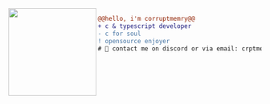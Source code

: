 <img src="https://avatars.githubusercontent.com/u/88046785" align="left" height="175"/>

```diff
@@hello, i'm corruptmemry@@
+ с & typescript developer
- c for soul
! opensource enjoyer
# 📖 contact me on discord or via email: crptmemory#3878, farlowe@laem.fun
```
